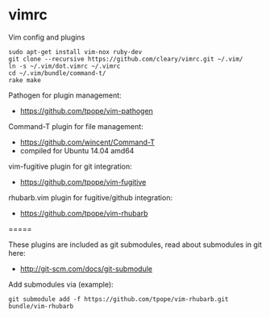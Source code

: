 vimrc
=====

Vim config and plugins

````
sudo apt-get install vim-nox ruby-dev
git clone --recursive https://github.com/cleary/vimrc.git ~/.vim/
ln -s ~/.vim/dot.vimrc ~/.vimrc
cd ~/.vim/bundle/command-t/
rake make
````


Pathogen for plugin management:
  - https://github.com/tpope/vim-pathogen

Command-T plugin for file management:
  - https://github.com/wincent/Command-T
  - compiled for Ubuntu 14.04 amd64

vim-fugitive plugin for git integration:
  - https://github.com/tpope/vim-fugitive

rhubarb.vim plugin for fugitive/github integration:
  - https://github.com/tpope/vim-rhubarb

=====

These plugins are included as git submodules, read about submodules in git here:
  - http://git-scm.com/docs/git-submodule

Add submodules via (example):
````
git submodule add -f https://github.com/tpope/vim-rhubarb.git bundle/vim-rhubarb
````

